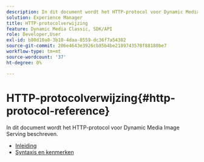 ```yaml
---
description: In dit document wordt het HTTP-protocol voor Dynamic Media Image Serving beschreven.
solution: Experience Manager
title: HTTP-protocolverwijzing
feature: Dynamic Media Classic, SDK/API
role: Developer,User
exl-id: b80d10a8-3b10-4daa-8559-dc36f7a54382
source-git-commit: 206e4643e3926cb85b4be2189743578f88180be7
workflow-type: tm+mt
source-wordcount: '37'
ht-degree: 0%

---
```


# HTTP-protocolverwijzing{#http-protocol-reference}

In dit document wordt het HTTP-protocol voor Dynamic Media Image Serving beschreven.

* [Inleiding](/help/aem-is-ir-api/is-api/http-ref/image-serving-api-ref/c-http-protocol-reference/c-introduction/c-introduction.md)
* [Syntaxis en kenmerken](/help/aem-is-ir-api/is-api/http-ref/image-serving-api-ref/c-http-protocol-reference/c-syntax-and-features/c-syntax-and-features.md)

